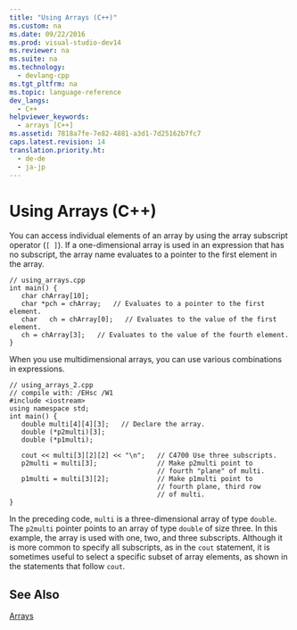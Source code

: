 ```yaml
---
title: "Using Arrays (C++)"
ms.custom: na
ms.date: 09/22/2016
ms.prod: visual-studio-dev14
ms.reviewer: na
ms.suite: na
ms.technology: 
  - devlang-cpp
ms.tgt_pltfrm: na
ms.topic: language-reference
dev_langs: 
  - C++
helpviewer_keywords: 
  - arrays [C++]
ms.assetid: 7818a7fe-7e82-4881-a3d1-7d25162b7fc7
caps.latest.revision: 14
translation.priority.ht: 
  - de-de
  - ja-jp
---
```

# Using Arrays (C++)
You can access individual elements of an array by using the array subscript operator (`[ ]`). If a one-dimensional array is used in an expression that has no subscript, the array name evaluates to a pointer to the first element in the array.  
  
```  
// using_arrays.cpp  
int main() {  
   char chArray[10];  
   char *pch = chArray;   // Evaluates to a pointer to the first element.  
   char   ch = chArray[0];   // Evaluates to the value of the first element.  
   ch = chArray[3];   // Evaluates to the value of the fourth element.  
}  
```  
  
 When you use multidimensional arrays, you can use various combinations in expressions.  
  
```  
// using_arrays_2.cpp  
// compile with: /EHsc /W1  
#include <iostream>  
using namespace std;  
int main() {  
   double multi[4][4][3];   // Declare the array.  
   double (*p2multi)[3];  
   double (*p1multi);  
  
   cout << multi[3][2][2] << "\n";   // C4700 Use three subscripts.  
   p2multi = multi[3];               // Make p2multi point to  
                                     // fourth "plane" of multi.  
   p1multi = multi[3][2];            // Make p1multi point to  
                                     // fourth plane, third row  
                                     // of multi.  
}  
```  
  
 In the preceding code, `multi` is a three-dimensional array of type `double`. The `p2multi` pointer points to an array of type `double` of size three. In this example, the array is used with one, two, and three subscripts. Although it is more common to specify all subscripts, as in the `cout` statement, it is sometimes useful to select a specific subset of array elements, as shown in the statements that follow `cout`.  
  
## See Also  
 [Arrays](../vs140/arrays--c---.md)